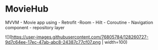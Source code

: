 # MovieHub
MVVM - Movie app using - Retrofit -Room - Hilt - Coroutine - Navigation component - repository layer



![](https://user-images.githubusercontent.com/76805784/128260727-9d7c64ee-17ec-47ab-abc8-24387c77cf07.png | width=100)


